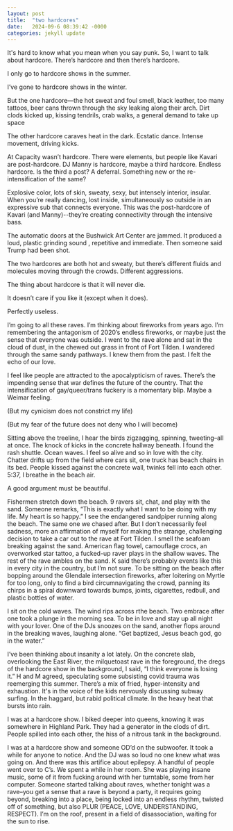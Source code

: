 ```yaml
---
layout: post
title:  "two hardcores"
date:   2024-09-6 08:39:42 -0000
categories: jekyll update
---
```

It's hard to know what you mean when you say punk. So, I want to talk about hardcore. There’s hardcore and then there’s hardcore. 

I only go to hardcore shows in the summer. 

I’ve gone to hardcore shows in the winter. 

But the one hardcore—the hot sweat and foul smell, black leather, too many tattoos, beer cans thrown through the sky leaking along their arch. Dirt clods kicked up, kissing tendrils, crab walks, a general demand to take up space 

The other hardcore caraves heat in the dark. Ecstatic dance. Intense movement, driving kicks. 

At Capacity wasn’t hardcore. There were elements, but people like Kavari are post-hardcore. DJ Manny is hardcore, maybe a third hardcore. Endless hardcore. Is the third a post? A deferral. Something new or the re-intensification of the same? 

Explosive color, lots of skin, sweaty, sexy, but intensely interior, insular. When you’re really dancing, lost inside, simultaneously so outside in an expressive sub that connects everyone. This was the post-hardcore of Kavari (and Manny)--they’re creating connectivity through the intensive bass. 

The automatic doors at the Bushwick Art Center are jammed. It produced a loud, plastic grinding sound , repetitive and immediate. Then someone said Trump had been shot. 

The two hardcores are both hot and sweaty, but there’s different fluids and molecules moving through the crowds. Different aggressions. 

The thing about hardcore is that it will never die.

It doesn’t care if you like it (except when it does). 

Perfectly useless. 

I’m going to all these raves. I’m thinking about fireworks from years ago. I’m remembering the antagonism of 2020’s endless fireworks, or maybe just the sense that everyone was outside. I went to the rave alone and sat in the cloud of dust, in the chewed out grass in front of Fort Tilden. I wandered through the same sandy pathways. I knew them from the past. I felt the echo of our love.

I feel like people are attracted to the apocalypticism of raves. There’s the impending sense that war defines the future of the country. That the intensification of gay/queer/trans fuckery is a momentary blip. Maybe a Weimar feeling. 

(But my cynicism does not constrict my life) 

(But my fear of the future does not deny who I will become)

Sitting above the treeline, I hear the birds zigzagging, spinning, tweeting–all at once. The knock of kicks in the concrete hallway beneath. I found the rash shuttle. Ocean waves. I feel so alive and so in love with the city. Chatter drifts up from the field where cars sit, one truck has beach chairs in its bed. People kissed against the concrete wall, twinks fell into each other. 5:37, I breathe in the beach air. 

A good argument must be beautiful.

Fishermen stretch down the beach. 9 ravers sit, chat, and play with the sand. Someone remarks, “This is exactly what I want to be doing with my life. My heart is so happy.” I see the endangered sandpiper running along the beach. The same one we chased after. But I don’t necessarily feel sadness, more an affirmation of myself for making the strange, challenging decision to take a car out to the rave at Fort Tilden. I smell the seafoam breaking against the sand. American flag towel, camouflage crocs, an overworked star tattoo, a fucked-up raver plays in the shallow waves. The rest of the rave ambles on the sand. K said there’s probably events like this in every city in the country, but I’m not sure. To be sitting on the beach after bopping around the Glendale intersection fireworks, after loitering on Myrtle for too long, only to find a bird circumnavigating the crowd, panning its chirps in a spiral downward towards bumps, joints, cigarettes, redbull, and plastic bottles of water. 

I sit on the cold waves. The wind rips across rthe beach. Two embrace after one took a plunge in the morning sea. To be in love and stay up all night with your lover. One of the DJs snoozes on the sand, another flops around in the breaking waves, laughing alone. “Get baptized, Jesus beach god, go in the water.” 

I’ve been thinking about insanity a lot lately. On the concrete slab, overlooking the East River, the milquetoast rave in the foreground, the dregs of the hardcore show in the background, I said, “I think everyone is losing it.” H and M agreed, speculating some subsisting covid trauma was reemerging this summer. There’s a mix of fried, hyper-intensity and exhaustion. It's in the voice of the kids nervously discussing subway surfing. In the haggard, but rabid political climate. In the heavy heat that bursts into rain. 

I was at a hardcore show. I biked deeper into queens, knowing it was somewhere in Highland Park. They had a generator in the clods of dirt. People spilled into each other, the hiss of a nitrous tank in the background. 

I was at a hardcore show and someone OD’d on the subwoofer. It took a while for anyone to notice. And the DJ was so loud no one knew what was going on. And there was this artifice about epilepsy. A handful of people went over to C’s. We spent a while in her room. She was playing insane music, some of it from fucking around with her turntable, some from her computer. Someone started talking about raves, whether tonight was a rave–you get a sense that a rave is beyond a party, it requires going beyond, breaking into a place, being locked into an endless rhythm, twisted off of something, but also PLUR (PEACE, LOVE, UNDERSTANDING, RESPECT). I’m on the roof, present in a field of disassociation, waiting for the sun to rise. 
